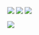 <img src="https://img.shields.io/badge/Android-3DDC84?style=flat-square&logo=Android&logoColor=white"/>
<img src="https://img.shields.io/badge/java-#007396?style=flat-square&logo=java&logoColor=white"/>
<img src="https://img.shields.io/badge/Spring-#6DB33F?style=flat-square&logo=Spring&logoColor=white"/>

<a href="https://www.instagram.com/yoootaein/?hl=ko"><img src="https://img.shields.io/badge/yoootaein-#E4405F?style=flat-square&logo=Instagram&logoColor=white"/></a>
